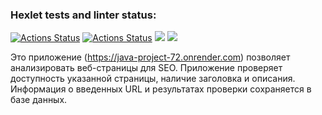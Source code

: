 ### Hexlet tests and linter status:
[![Actions Status](https://github.com/Alexandr-Kuzmin13/java-project-72/workflows/hexlet-check/badge.svg)](https://github.com/Alexandr-Kuzmin13/java-project-72/actions)
[![Actions Status](https://github.com/Alexandr-Kuzmin13/java-project-72/workflows/main/badge.svg)](https://github.com/Alexandr-Kuzmin13/java-project-72/actions)
<a href="https://codeclimate.com/github/Alexandr-Kuzmin13/java-project-72/maintainability"><img src="https://api.codeclimate.com/v1/badges/d9762c6218d323b4f069/maintainability" /></a>
<a href="https://codeclimate.com/github/Alexandr-Kuzmin13/java-project-72/test_coverage"><img src="https://api.codeclimate.com/v1/badges/d9762c6218d323b4f069/test_coverage" /></a>


Это приложение (https://java-project-72.onrender.com) позволяет анализировать веб-страницы для SEO. Приложение проверяет доступность указанной страницы, наличие заголовка и описания. Информация о введенных URL и результатах проверки сохраняется в базе данных.
